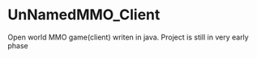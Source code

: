 # UnNamedMMO_Client

Open world MMO game(client) writen in java.
Project is still in very early phase
